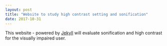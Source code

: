 ```yaml
---
layout: post
title: "Website to study high contrast setting and sonification"
date: 2017-10-31
---
```


This website - powered by [Jekyll](http://jekyllrb.com) will evaluate sonification and high contrast for the visually impaired user.
